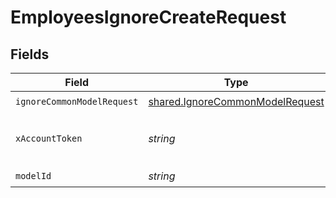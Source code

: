 # EmployeesIgnoreCreateRequest


## Fields

| Field                                                                              | Type                                                                               | Required                                                                           | Description                                                                        |
| ---------------------------------------------------------------------------------- | ---------------------------------------------------------------------------------- | ---------------------------------------------------------------------------------- | ---------------------------------------------------------------------------------- |
| `ignoreCommonModelRequest`                                                         | [shared.IgnoreCommonModelRequest](../../models/shared/ignorecommonmodelrequest.md) | :heavy_check_mark:                                                                 | N/A                                                                                |
| `xAccountToken`                                                                    | *string*                                                                           | :heavy_check_mark:                                                                 | Token identifying the end user.                                                    |
| `modelId`                                                                          | *string*                                                                           | :heavy_check_mark:                                                                 | N/A                                                                                |